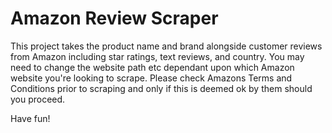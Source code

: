 # Amazon Review Scraper
This project takes the product name and brand alongside customer reviews from Amazon including star ratings, text reviews, and country. 
You may need to change the website path etc dependant upon which Amazon website you're looking to scrape. 
Please check Amazons Terms and Conditions prior to scraping and only if this is deemed ok by them should you proceed.

Have fun!
